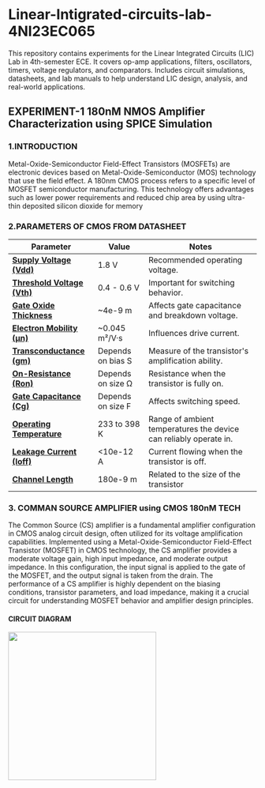 # Linear-Intigrated-circuits-lab-4NI23EC065
This repository contains experiments for the Linear Integrated Circuits (LIC) Lab in 4th-semester ECE. It covers op-amp applications, filters, oscillators, timers, voltage regulators, and comparators. Includes circuit simulations, datasheets, and lab manuals to help understand LIC design, analysis, and real-world applications.
## EXPERIMENT-1 180nM NMOS Amplifier Characterization using SPICE Simulation
### 1.INTRODUCTION
Metal-Oxide-Semiconductor Field-Effect Transistors (MOSFETs) are electronic devices based on Metal-Oxide-Semiconductor (MOS) technology that use the field effect. A 180nm CMOS process refers to a specific level of MOSFET semiconductor manufacturing. This technology offers advantages such as lower power requirements and reduced chip area by using ultra-thin deposited silicon dioxide for memory
### 2.PARAMETERS OF CMOS FROM DATASHEET

| Parameter                  | Value                    | Notes                                                                    |
| -------------------------- | ------------------------ | ------------------------------------------------------------------------ |
| **[Supply Voltage (Vdd)](pplx://action/followup)**   | 1.8 V                    | Recommended operating voltage.                                         |
| **[Threshold Voltage (Vth)](pplx://action/followup)** | 0.4 - 0.6 V              | Important for switching behavior.                                       |
| **[Gate Oxide Thickness](pplx://action/followup)**   | ~4e-9 m                  | Affects gate capacitance and breakdown voltage.                           |
| **[Electron Mobility (μn)](pplx://action/followup)** | ~0.045 m²/V·s          | Influences drive current.                                                |
| **[Transconductance (gm)](pplx://action/followup)**  | Depends on bias S       | Measure of the transistor's amplification ability.                      |
| **[On-Resistance (Ron)](pplx://action/followup)**    | Depends on size Ω        | Resistance when the transistor is fully on.                              |
| **[Gate Capacitance (Cg)](pplx://action/followup)**  | Depends on size F        | Affects switching speed.                                                 |
| **[Operating Temperature](pplx://action/followup)**  | 233 to 398 K             | Range of ambient temperatures the device can reliably operate in.         |
| **[Leakage Current (Ioff)](pplx://action/followup)** | <10e-12 A                | Current flowing when the transistor is off.                             |
| **[Channel Length](pplx://action/followup)**         | 180e-9 m                 | Related to the size of the transistor                                    |
### 3. COMMAN SOURCE AMPLIFIER using CMOS 180nM TECH
The Common Source (CS) amplifier is a fundamental amplifier configuration in CMOS analog circuit design, often utilized for its voltage amplification capabilities. Implemented using a Metal-Oxide-Semiconductor Field-Effect Transistor (MOSFET) in CMOS technology, the CS amplifier provides a moderate voltage gain, high input impedance, and moderate output impedance. In this configuration, the input signal is applied to the gate of the MOSFET, and the output signal is taken from the drain. The performance of a CS amplifier is highly dependent on the biasing conditions, transistor parameters, and load impedance, making it a crucial circuit for understanding MOSFET behavior and amplifier design principles.
#### CIRCUIT DIAGRAM
<img src="https://github.com/user-attachments/assets/93230bc0-0532-408f-a659-c1b7883a1c13" width="300" height="300">




